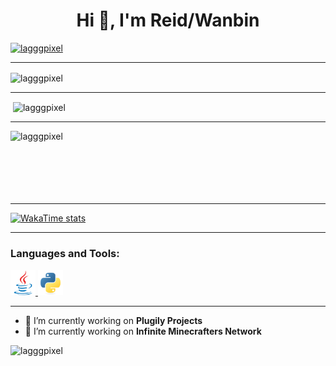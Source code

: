 <h1 align="center">Hi 👋, I'm Reid/Wanbin</h1>

<p align="left"> <a href="https://github.com/ryo-ma/github-profile-trophy"><img src="https://github-profile-trophy.vercel.app/?username=lagggpixel&theme=darkhub" alt="lagggpixel" /></a> </p>

___

<p><img align="center" src="https://github-readme-streak-stats.herokuapp.com/?user=lagggpixel&theme=onedark" alt="lagggpixel" /></p>

___

<p>&nbsp;<img align="center" src="https://github-readme-stats.vercel.app/api?username=lagggpixel&show_icons=true&locale=en&theme=onedark" alt="lagggpixel" /></p>

___

<p><img align="left" src="https://github-readme-stats.vercel.app/api/top-langs?username=lagggpixel&show_icons=true&locale=en&layout=compact&theme=onedark" alt="lagggpixel" /></p>
<br>  
<br>  
<br>  
<br>  
<br>  
<br>  
  
___

[![WakaTime stats](https://github-readme-stats.vercel.app/api/wakatime?username=Lagggpixel&theme=onedark&layout=compact)](https://github.com/anuraghazra/github-readme-stats)

___  

<p><h3 align="left">Languages and Tools:</h3>
<p align="left"> <a href="https://www.java.com" target="_blank" rel="noreferrer"> <img src="https://raw.githubusercontent.com/devicons/devicon/master/icons/java/java-original.svg" alt="java" width="40" height="40"/> </a> <a href="https://www.python.org" target="_blank" rel="noreferrer"> <img src="https://raw.githubusercontent.com/devicons/devicon/master/icons/python/python-original.svg" alt="python" width="40" height="40"/> </a> </p>
  
___

- 🔭 I’m currently working on **Plugily Projects**
- 🔭 I’m currently working on **Infinite Minecrafters Network**

<p align="left"> <img src="https://komarev.com/ghpvc/?username=lagggpixel&label=Profile%20views&color=0e75b6&style=flat" alt="lagggpixel" /> </p>
